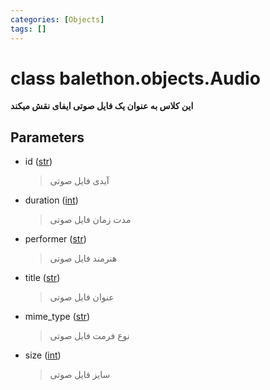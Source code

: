 ```yaml
---
categories: [Objects]
tags: []
---
```


<h1>class balethon.objects.<strong>Audio</strong></h1>

<p align="left" dir="rtl"><strong>این کلاس به عنوان یک فایل صوتی ایفای نقش میکند</strong></p>

<h2>Parameters</h2>

<ul>
<li>id (<a href="https://docs.python.org/3/library/stdtypes.html#str">str</a>)<blockquote dir="rtl">
<p>آیدی فایل صوتی</p>
</blockquote>
</li>
</ul>
<ul>
<li>duration (<a href="https://docs.python.org/3/library/functions.html#int">int</a>)<blockquote dir="rtl">
<p>مدت زمان فایل صوتی</p>
</blockquote>
</li>
</ul>
<ul>
<li>performer (<a href="https://docs.python.org/3/library/stdtypes.html#str">str</a>)<blockquote dir="rtl">
<p>هنرمند فایل صوتی</p>
</blockquote>
</li>
</ul>
<ul>
<li>title (<a href="https://docs.python.org/3/library/stdtypes.html#str">str</a>)<blockquote dir="rtl">
<p>عنوان فایل صوتی</p>
</blockquote>
</li>
</ul>
<ul>
<li>
<p>mime_type (<a href="https://docs.python.org/3/library/stdtypes.html#str">str</a>)</p>
<blockquote dir="rtl">
<p>نوع فرمت فایل صوتی</p>
</blockquote>
</li>
<li>
<p>size (<a href="https://docs.python.org/3/library/functions.html#int">int</a>)</p>
<blockquote>
<p>سایز فایل صوتی</p>
</blockquote>
</li>
</ul>